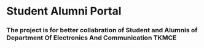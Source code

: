 # Student Alumni Portal
### The project is for better collabration of Student and Alumnis of Department Of Electronics And Communication TKMCE
